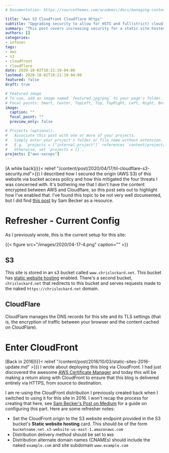 ```yaml
---
# Documentation: https://sourcethemes.com/academic/docs/managing-content/

title: "Aws S3 Cloudfront Cloudflare Https"
subtitle: "Upgrading security to allow for HSTS and full(strict) cloudflare TLS"
summary: "This post covers increasing security for a static site hosted on s3 using cloudfront and cloudflare"
authors: []
categories:
- infosec
tags:
- aws
- s3
- cloudfront
- cloudflare
date: 2020-10-02T10:21:19-04:00
lastmod: 2020-10-02T10:21:19-04:00
featured: false
draft: true

# Featured image
# To use, add an image named `featured.jpg/png` to your page's folder.
# Focal points: Smart, Center, TopLeft, Top, TopRight, Left, Right, BottomLeft, Bottom, BottomRight.
image:
  caption: ""
  focal_point: ""
  preview_only: false

# Projects (optional).
#   Associate this post with one or more of your projects.
#   Simply enter your project's folder or file name without extension.
#   E.g. `projects = ["internal-project"]` references `content/project/deep-learning/index.md`.
#   Otherwise, set `projects = []`.
projects: ["aws-secops"]
---
```


[A while back]({{< relref
"/content/post/2020/04/17/til-cloudflare-s3-security.md">}}) I described how I
secured the origin (AWS S3) of this website via bucket access policy and how
this mitigated the four threats I was concerned with. It's bothering me that I
don't have the content encrypted between AWS and Cloudflare, so this post sets
out to highlight how I've enabled that. I've found this topic to be not very
well documented, but I did find [this post][sambecker] by Sam Becker as a
resource.
 
# Refresher - Current Config

As I previously wrote, this is the current setup for this site:

{{< figure src="/images/2020/04-17-4.png" caption="" >}}

## S3

This site is stored in an s3 bucket called `www.chrislockard.net`. This bucket has
[static website hosting][awsstatic] enabled. There's a second bucket,
`chrislockard.net` that redirects to this bucket and serves requests made to the
naked `https://chrislockard.net` domain.

## CloudFlare

CloudFlare manages the DNS records for this site and its TLS settings (that is,
the encryption of traffic between your browser and the content cached on
CloudFlare).

# Enter CloudFront

[Back in 2016]({{< relref "/content/post/2016/10/03/static-sites-2016-update.md" >}})
I wrote about deploying this blog via CloudFront. I had just discovered the
awesome [AWS Certificate Manager][awsacm] and today this will
be making a return along with CloudFront to ensure that this blog is delivered
entirely via HTTPS, from source to destination. 

I am re-using the CloudFront distribution I previously created back when I
switched to using it for this site in 2016. I won't recap the process for
creating that here, see [Sam Becker's Post on Medium][sambecker] for a guide on
configuring this part. Here are some refresher notes:

* Set the CloudFront origin to the S3 website endpoint provided in the S3
  bucket's __Static website hosting__ card. This should be of the form
  `bucketname.net.s3-website-us-east-1.amazonaws.com`
* Distribution delivery method should be set to `Web`
* Distribution alternate domain names (CNAMEs) should include the naked
  `example.com` and site subdomain `www.example.com`

[sambecker]: https://medium.com/@sambecker/getting-cloudflare-cloudfront-s3-to-cooperate-over-strict-ssl-f70090ebdec
[awsstatic]: https://docs.aws.amazon.com/AmazonS3/latest/dev/WebsiteHosting.html 
[awsacm]: https://aws.amazon.com/certificate-manager/
[advancedweb]: https://advancedweb.hu/how-to-use-a-custom-domain-on-cloudfront-with-cloudflare-managed-dns/
